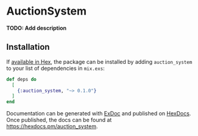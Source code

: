 # AuctionSystem

**TODO: Add description**

## Installation

If [available in Hex](https://hex.pm/docs/publish), the package can be installed
by adding `auction_system` to your list of dependencies in `mix.exs`:

```elixir
def deps do
  [
    {:auction_system, "~> 0.1.0"}
  ]
end
```

Documentation can be generated with [ExDoc](https://github.com/elixir-lang/ex_doc)
and published on [HexDocs](https://hexdocs.pm). Once published, the docs can
be found at <https://hexdocs.pm/auction_system>.


